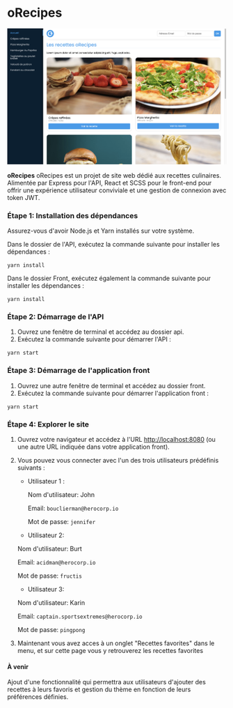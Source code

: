 # oRecipes

![screen shot apercu de oRecipes](./screenshot.png)

**oRecipes** oRecipes est un projet de site web dédié aux recettes culinaires. Alimentée par Express pour l'API, React et SCSS pour le front-end pour offrir une expérience utilisateur conviviale et une gestion de connexion avec token JWT.

### Étape 1: Installation des dépendances

Assurez-vous d'avoir Node.js et Yarn installés sur votre système.

Dans le dossier de l'API, exécutez la commande suivante pour installer les dépendances :

```
yarn install
```

Dans le dossier Front, exécutez également la commande suivante pour installer les dépendances :

```
yarn install
```

### Étape 2: Démarrage de l'API

1. Ouvrez une fenêtre de terminal et accédez au dossier api.
2. Exécutez la commande suivante pour démarrer l'API :

```
yarn start
```

### Étape 3: Démarrage de l'application front

1. Ouvrez une autre fenêtre de terminal et accédez au dossier front.
2. Exécutez la commande suivante pour démarrer l'application front :

```
yarn start
```

### Étape 4: Explorer le site

1. Ouvrez votre navigateur et accédez à l'URL <http://localhost:8080> (ou une autre URL indiquée dans votre application front).
2. Vous pouvez vous connecter avec l'un des trois utilisateurs prédéfinis suivants :

   - Utilisateur 1 :

     Nom d'utilisateur: John

     Email: `bouclierman@herocorp.io`

     Mot de passe: `jennifer`

   - Utilisateur 2:

   Nom d'utilisateur: Burt

   Email: `acidman@herocorp.io`

   Mot de passe: `fructis`

   - Utilisateur 3:

   Nom d'utilisateur: Karin

   Email: `captain.sportsextremes@herocorp.io`

   Mot de passe: `pingpong`

3. Maintenant vous avez acces à un onglet "Recettes favorites" dans le menu, et sur cette page vous y retrouverez les recettes favorites

#### À venir

Ajout d'une fonctionnalité qui permettra aux utilisateurs d'ajouter des recettes à leurs favoris et gestion du thème en fonction de leurs préférences définies.
